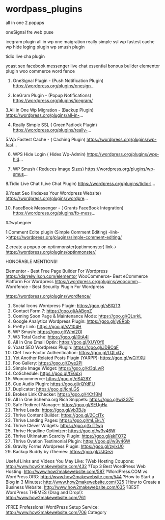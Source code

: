 # wordpass_plugins
all in one 
2.popups

oneSignal fre web puse 

icegram plugin
all in wp one maigration
really simple ssl
wp fastest cache
wp hide loging plugin
wp smush plugin

tidio live cha plugin

yoast seo
facebook messenger live chat
essential bonous builder
elementor plugin
woo commerce
word fence
1. OneSignal Plugin - (Push Notification Plugin)
https://wordpress.org/plugins/onesign...

2. IceGram Plugin - (Popup Notifications)
https://wordpress.org/plugins/icegram/

3.All in One Wp Migration - (Backup Plugin)
https://wordpress.org/plugins/all-in-...

4. Really Simple SSL ( GreenPadlock Plugin)
https://wordpress.org/plugins/really-...

5.Wp Fastest Cache - ( Caching Plugin)
https://wordpress.org/plugins/wp-fast...

6. WPS Hide Login ( Hides Wp-Admin)
https://wordpress.org/plugins/wps-hid...

7. WP Smush ( Reduces Image Sizes)
https://wordpress.org/plugins/wp-smus...

8.Tidio Live Chat (Live Chat Plugin)
https://wordpress.org/plugins/tidio-l...

9.Yoast Seo (Indexes Your Wordpress Website)
https://wordpress.org/plugins/wordpre...

10. FaceBook Messenger - ( Grants FaceBook Integration)
https://wordpress.org/plugins/fb-mess...

##wpbegner


1.Comment Edite plugin (Simple Comment Editing) -link->https://wordpress.org/plugins/simple-comment-editing/

2.create a popup on optinmonster(optinmonster) link-> https://wordpress.org/plugins/optinmonster/

HONORABLE MENTIONS!

Elementor - Best Free Page Builder For Wordpress
https://darrelwilson.com/elementor
WooCommerce- Best eCommerce Platform For Wordpress
https://wordpress.org/plugins/woocomm...
Wordfence - Best Security Plugin For Wordpress

https://wordpress.org/plugins/wordfence/




1) Social Icons Wordpress Plugin: https://goo.gl/sBlQT3
2) Contact Form 7: https://goo.gl/AABgpZ
3) Coming Soon Page & Maintenance Mode: https://goo.gl/QLsrkL
4) Google Analytics Wordpress Plugin: https://goo.gl/jy8Rbb
5) Pretty Link: https://goo.gl/sV104H
6) WP Smush: https://goo.gl/Wmi2Ol
7) W3 Total Cache: https://goo.gl/l0tA4I
8) All In One Email Optin: https://goo.gl/XUYOf6
9) Yoast SEO Wordpress Plugin: https://goo.gl/JDBCqF
10) Clef Two-Factor Authentication: https://goo.gl/LQLxQy
11) Yet Another Related Posts Plugin (YARPP): https://goo.gl/wCiYXU
12) Foo Gallery: https://goo.gl/Zwe2Pl
13) Simple Image Widget: https://goo.gl/d3qLwR
14) CoSchedule: https://goo.gl/fE6dxj
15) Woocommerce: https://goo.gl/eS428Y
16) Cue Audio Plugin: https://goo.gl/rQYdFU
17) Duplicator: https://goo.gl/lcnLGS
18) Broken Link Checker: https://goo.gl/4Ct1BM
19) All In One Schema.org Rich Snippets: https://goo.gl/wi2G7F
20) Safe Redirect Manager: https://goo.gl/SEUgHa
21) Thrive Leads: https://goo.gl/vb3BJs
22) Thrive Content Builder: https://goo.gl/2CclTx
23) Thrive Landing Pages: https://goo.gl/mLEkLY
24) Thrive Clever Widgets: https://goo.gl/xlTfwg
25) Thrive Headline Optimizer: https://goo.gl/w3v46W
26) Thrive Ultimatum Scarcity Plugin: https://goo.gl/ekFO72
27) Thrive Ovation Testimonial Plugin: https://goo.gl/w3v46W
28) Gravity Forms Wordpress Plugin: https://goo.gl/zyixU0
29) Backup Buddy by iThemes: https://goo.gl/UJQezj



Useful Links and Videos You May Like:
?Web Hosting Coupons: http://www.how2makewebsite.com/432
?Top 3 Best WordPress Web Hosting: http://www.how2makewebsite.com/587
?WordPress.COM vs WordPress.ORG: http://www.how2makewebsite.com/544
?How to Start a Blog in 3 Minutes: http://www.how2makewebsite.com/325
?How to Create a Business Website: http://www.how2makewebsite.com/635
?BEST WordPress THEMES (Drag and Drop!): http://www.how2makewebsite.com/761

?FREE Professional WordPress Setup Service: http://www.how2makewebsite.com/706
Category
